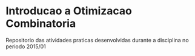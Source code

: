 # Introducao a Otimizacao Combinatoria

Repositorio das atividades praticas desenvolvidas durante a disciplina no periodo 2015/01
